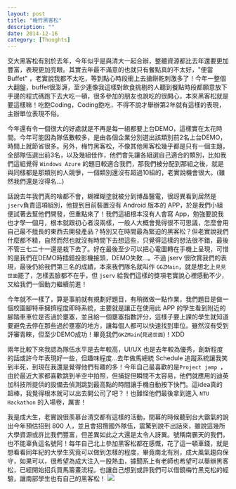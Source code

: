 ```yaml
---
layout: post
title: "梅竹黑客松"
description: ""
date: 2014-12-16
category: [Thoughts]
---
```


交大黑客松有別於去年，今年似乎是與清大一起合辦，整體資源都比去年還要更加豐富，表現更加亮眼。其實去年最不滿意的也就只有餐點真的不太好，"便當 Buffet" ，老實說我都不太吃，等到點心時段衝上去搶餅乾刺激多了！今年一整個大翻盤，buffet很澎湃，至少連像我這樣對飲食挑剔的人聽到餐點時段都願意放下手邊的程式碼跑下去大吃一頓，很多參加的朋友也說吃的很開心，本來黑客松就是要這樣嘛！吃飽Coding，Coding飽吃，不得不說才舉辦第2年就有這樣的表現，主辦單位表現不俗。

今年還有令一個很大的好處就是不再是每一組都要上台DEMO，這樣實在太花時間。今年可能因為隊伍數較多，是由各個企業分別選出該類別前2名上台DEMO，時間上就節省很多。另外，梅竹黑客松，不像其他黑客松幾乎都是只有一個主題，全部隊伍選出前3名，以及幾組佳作，他們會先讓各組選自己適合的類別，比如我們這組覺得 `Windows Azure` 的題目較適合我們，那我們被分配到那組之後，就是與同樣都是那類別的人競爭，一個類別還沒有超過10組的，老實說機會很大。(雖然我們還是沒得名...)

話說去年我們真的啥都不會，糊裡糊塗就被分到博晶醫電，很訝異看到居然是`jserv`負責這項組別，他提到目前裝置沒有 Android 版本的 APP，於是我們小組便試著去幫他們開發，但重點來了！我們這組根本沒有人會寫 App，勉強要說我也才學一個月，根本就跟初心者沒兩樣，一般人大概會覺得很不可思議，怎麼會用自己最不擅長的東西去開發產品？特別又在時間最為緊迫的黑客松？但老實說我們什麼都不精，自然而然也就沒有時間下去想這些，只覺得這樣的想法很不錯，最後不管三七二十一還是栽下去了。好在最後至少可以把心電圖轉在手機上呈現，可惜的是我們在DEMO時插錯投影機接頭，DEMO失敗...。不過 jserv 很欣賞我們的表現，最後仍給我們第三名的成績，本來我們隊名就叫作 `GGZMain`，就是想北上`見見世面`罷了，怎樣丟臉都不在乎，但 `jserv` 給我們這樣的獎項老實說心裡感動不少，又給我們一個動力繼續前進！

今年就不一樣了，算是事前就有規劃好題目，有稍微做一點作業，我們題目是做一個校園腳特車擁擠程度即時系統，主要就是讓正在使用此 APP 的學生看到附近的腳踏車車位是否過於壅塞，並且給一個壅塞指數評分，這樣子要上課的學生就知道要避免去停在那些過於壅塞的地方，讓每個人都可以快速找到車位。雖然沒有受到評審青睞，但至少DEMO成功！畢竟我們`GKZMain`(`見過世面`)！XDD

兩年比較下來我認為隊伍水平是去年較高，UI/UX 也是去年較為優秀，創新程度的話或許今年表現好一些，但趣味程度...去年做馬總統 Schedule 追蹤系統讓我笑到半死，到現在我還是覺得他們有趣的多！今年自己最喜歡的是`Project jəmp `，由於最近大家都喜歡跳到半空中拍照，但捕捉但瞬間不太容易，他們就應用的迪英加科技所提供的設備去偵測跳到最高點的時間讓手機自動按下快門。這idea真的超棒，我覺得根本就可以出去開公司了吧？！也難怪他們最後拿到進入 `NTU Hackathon` 的入場卷，厲害！

我是成大生，老實說很羨慕台清交都有這樣的活動，閉幕的時候聽到台大霸氣的說出今年預估招到 800 人，並且會招攬國外隊伍，震驚到說不出話來，雖說這幾所大學資源或許比我們豐富，但差異如此之大還是太令人訝異。號稱南霸天的我們，也不能辜負這名號阿！每年自己北上參加黑客松都在感慨，花了這一頓車錢，就是想看看同年紀的大學生究竟可以做到怎樣的程度，畢竟南北有別，成大風氣趨向保守，如果可以，很希望為成大注入一股熱血，據聞系上有老師也希望可以舉辦黑客松，已經開始招兵買馬籌畫流程。也讓自己想到或許我們可以借鏡梅竹黑克松的經驗，讓南部學生也有自己的黑客松！
![](http://hackathon.nctu.edu.tw/img/logo-blue.png)


